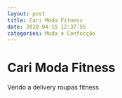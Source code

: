 ```yaml
---
layout: post
title: Cari Moda Fitness
date: 2020-04-15 12:37:55 
categories: Moda e Confecção
---
```


# Cari Moda Fitness

Vendo a delivery  roupas fitness
